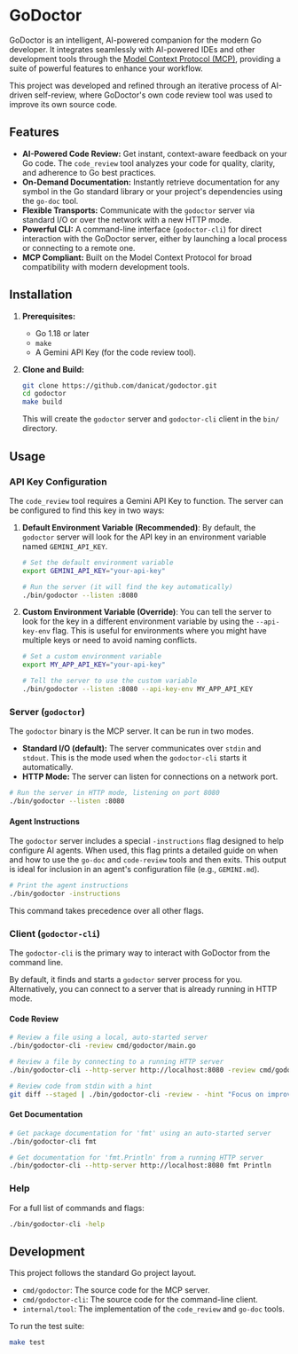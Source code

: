 # GoDoctor

GoDoctor is an intelligent, AI-powered companion for the modern Go developer. It integrates seamlessly with AI-powered IDEs and other development tools through the [Model Context Protocol (MCP)](https://modelcontextprotocol.io/), providing a suite of powerful features to enhance your workflow.

This project was developed and refined through an iterative process of AI-driven self-review, where GoDoctor's own code review tool was used to improve its own source code.

## Features

*   **AI-Powered Code Review:** Get instant, context-aware feedback on your Go code. The `code_review` tool analyzes your code for quality, clarity, and adherence to Go best practices.
*   **On-Demand Documentation:** Instantly retrieve documentation for any symbol in the Go standard library or your project's dependencies using the `go-doc` tool.
*   **Flexible Transports:** Communicate with the `godoctor` server via standard I/O or over the network with a new HTTP mode.
*   **Powerful CLI:** A command-line interface (`godoctor-cli`) for direct interaction with the GoDoctor server, either by launching a local process or connecting to a remote one.
*   **MCP Compliant:** Built on the Model Context Protocol for broad compatibility with modern development tools.

## Installation

1.  **Prerequisites:**
    *   Go 1.18 or later
    *   `make`
    *   A Gemini API Key (for the code review tool).

2.  **Clone and Build:**
    ```bash
    git clone https://github.com/danicat/godoctor.git
    cd godoctor
    make build
    ```
    This will create the `godoctor` server and `godoctor-cli` client in the `bin/` directory.

## Usage

### API Key Configuration

The `code_review` tool requires a Gemini API Key to function. The server can be configured to find this key in two ways:

1.  **Default Environment Variable (Recommended)**: By default, the `godoctor` server will look for the API key in an environment variable named `GEMINI_API_KEY`.

    ```bash
    # Set the default environment variable
    export GEMINI_API_KEY="your-api-key"

    # Run the server (it will find the key automatically)
    ./bin/godoctor --listen :8080
    ```

2.  **Custom Environment Variable (Override)**: You can tell the server to look for the key in a different environment variable by using the `--api-key-env` flag. This is useful for environments where you might have multiple keys or need to avoid naming conflicts.

    ```bash
    # Set a custom environment variable
    export MY_APP_API_KEY="your-api-key"

    # Tell the server to use the custom variable
    ./bin/godoctor --listen :8080 --api-key-env MY_APP_API_KEY
    ```

### Server (`godoctor`)

The `godoctor` binary is the MCP server. It can be run in two modes.

*   **Standard I/O (default):** The server communicates over `stdin` and `stdout`. This is the mode used when the `godoctor-cli` starts it automatically.
*   **HTTP Mode:** The server can listen for connections on a network port.

```bash
# Run the server in HTTP mode, listening on port 8080
./bin/godoctor --listen :8080
```

#### Agent Instructions

The `godoctor` server includes a special `-instructions` flag designed to help configure AI agents. When used, this flag prints a detailed guide on when and how to use the `go-doc` and `code-review` tools and then exits. This output is ideal for inclusion in an agent's configuration file (e.g., `GEMINI.md`).

```bash
# Print the agent instructions
./bin/godoctor -instructions
```
This command takes precedence over all other flags.

### Client (`godoctor-cli`)

The `godoctor-cli` is the primary way to interact with GoDoctor from the command line.

By default, it finds and starts a `godoctor` server process for you. Alternatively, you can connect to a server that is already running in HTTP mode.

#### Code Review

```bash
# Review a file using a local, auto-started server
./bin/godoctor-cli -review cmd/godoctor/main.go

# Review a file by connecting to a running HTTP server
./bin/godoctor-cli --http-server http://localhost:8080 -review cmd/godoctor/main.go

# Review code from stdin with a hint
git diff --staged | ./bin/godoctor-cli -review - -hint "Focus on improving error handling"
```

#### Get Documentation

```bash
# Get package documentation for 'fmt' using an auto-started server
./bin/godoctor-cli fmt

# Get documentation for 'fmt.Println' from a running HTTP server
./bin/godoctor-cli --http-server http://localhost:8080 fmt Println
```

### Help

For a full list of commands and flags:

```bash
./bin/godoctor-cli -help
```

## Development

This project follows the standard Go project layout.

*   `cmd/godoctor`: The source code for the MCP server.
*   `cmd/godoctor-cli`: The source code for the command-line client.
*   `internal/tool`: The implementation of the `code_review` and `go-doc` tools.

To run the test suite:

```bash
make test
```